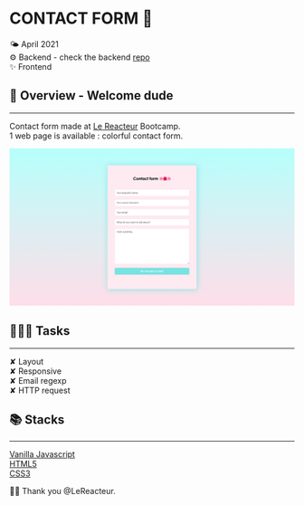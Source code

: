 # CONTACT FORM 💌

🌤 April 2021  
⚙️ Backend - check the backend [repo](https://github.com/manon-boiteau/form-back-LeReacteur)  
✨ Frontend

## 🌈 Overview - Welcome dude

---

Contact form made at [Le Reacteur](https://www.lereacteur.io/) Bootcamp.  
1 web page is available : colorful contact form.

![Contact form](assets/img/contact-form.png)

## 👩🏻‍💻 Tasks

---

✘ Layout  
✘ Responsive  
✘ Email regexp  
✘ HTTP request

## 📚 Stacks

---

[Vanilla Javascript](https://www.w3schools.com/js/default.asp)  
[HTML5](https://www.w3schools.com/html/default.asp)  
[CSS3](https://www.w3schools.com/css/default.asp)

🙏🏻 Thank you @LeReacteur.
